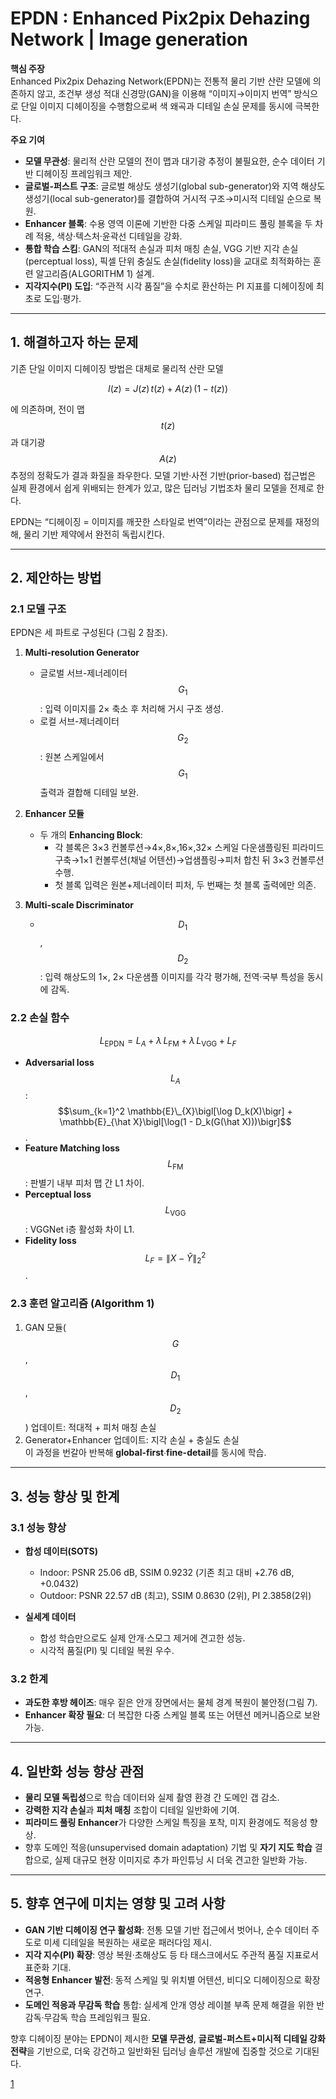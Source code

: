 # EPDN : Enhanced Pix2pix Dehazing Network | Image generation

**핵심 주장**  
Enhanced Pix2pix Dehazing Network(EPDN)는 전통적 물리 기반 산란 모델에 의존하지 않고, 조건부 생성 적대 신경망(GAN)을 이용해 “이미지→이미지 번역” 방식으로 단일 이미지 디헤이징을 수행함으로써 색 왜곡과 디테일 손실 문제를 동시에 극복한다.

**주요 기여**  
- **모델 무관성**: 물리적 산란 모델의 전이 맵과 대기광 추정이 불필요한, 순수 데이터 기반 디헤이징 프레임워크 제안.  
- **글로벌-퍼스트 구조**: 글로벌 해상도 생성기(global sub-generator)와 지역 해상도 생성기(local sub-generator)를 결합하여 거시적 구조→미시적 디테일 순으로 복원.  
- **Enhancer 블록**: 수용 영역 이론에 기반한 다중 스케일 피라미드 풀링 블록을 두 차례 적용, 색상·텍스처·윤곽선 디테일을 강화.  
- **통합 학습 스킴**: GAN의 적대적 손실과 피처 매칭 손실, VGG 기반 지각 손실(perceptual loss), 픽셀 단위 충실도 손실(fidelity loss)을 교대로 최적화하는 훈련 알고리즘(A LGORITHM 1) 설계.  
- **지각지수(PI) 도입**: “주관적 시각 품질”을 수치로 환산하는 PI 지표를 디헤이징에 최초로 도입·평가.  

***

## 1. 해결하고자 하는 문제  
기존 단일 이미지 디헤이징 방법은 대체로 물리적 산란 모델  

$$
I(z) = J(z)\,t(z) + A(z)\,\bigl(1 - t(z)\bigr)
$$  

에 의존하며, 전이 맵 $$t(z)$$과 대기광 $$A(z)$$ 추정의 정확도가 결과 화질을 좌우한다. 모델 기반·사전 기반(prior-based) 접근법은 실제 환경에서 쉽게 위배되는 한계가 있고, 많은 딥러닝 기법조차 물리 모델을 전제로 한다.  

EPDN는 “디헤이징 = 이미지를 깨끗한 스타일로 번역”이라는 관점으로 문제를 재정의해, 물리 기반 제약에서 완전히 독립시킨다.  

***

## 2. 제안하는 방법

### 2.1 모델 구조  
EPDN은 세 파트로 구성된다 (그림 2 참조).

1. **Multi-resolution Generator**  
   - 글로벌 서브-제너레이터 $$G_1$$: 입력 이미지를 2× 축소 후 처리해 거시 구조 생성.  
   - 로컬 서브-제너레이터 $$G_2$$: 원본 스케일에서 $$G_1$$ 출력과 결합해 디테일 보완.  

2. **Enhancer 모듈**  
   - 두 개의 **Enhancing Block**:  
     - 각 블록은 3×3 컨볼루션→4×,8×,16×,32× 스케일 다운샘플링된 피라미드 구축→1×1 컨볼루션(채널 어텐션)→업샘플링→피처 합친 뒤 3×3 컨볼루션 수행.  
     - 첫 블록 입력은 원본+제너레이터 피처, 두 번째는 첫 블록 출력에만 의존.  

3. **Multi-scale Discriminator**  
   - $$D_1$$, $$D_2$$: 입력 해상도의 1×, 2× 다운샘플 이미지를 각각 평가해, 전역·국부 특성을 동시에 감독.  

### 2.2 손실 함수  

```math
L_{\text{EPDN}}
= L_{A}
+ \lambda\,L_{\text{FM}}
+ \lambda\,L_{\text{VGG}}
+ L_{F}
```

- **Adversarial loss** $$L_A$$: $$\sum_{k=1}^2 \mathbb{E}\_{X}\bigl[\log D_k(X)\bigr] + \mathbb{E}_{\hat X}\bigl[\log(1 - D_k(G(\hat X)))\bigr]$$.  
- **Feature Matching loss** $$L_{\text{FM}}$$: 판별기 내부 피처 맵 간 L1 차이.  
- **Perceptual loss** $$L_{\text{VGG}}$$: VGGNet i층 활성화 차이 L1.  
- **Fidelity loss** $$L_F = \lVert X - \hat Y\rVert_2^2$$.  

### 2.3 훈련 알고리즘 (Algorithm 1)  
1. GAN 모듈($$G$$, $$D_1$$, $$D_2$$) 업데이트: 적대적 + 피처 매칭 손실  
2. Generator+Enhancer 업데이트: 지각 손실 + 충실도 손실  
이 과정을 번갈아 반복해 **global-first**∙**fine-detail**를 동시에 학습.  

***

## 3. 성능 향상 및 한계

### 3.1 성능 향상  
- **합성 데이터(SOTS)**  
  - Indoor: PSNR 25.06 dB, SSIM 0.9232 (기존 최고 대비 +2.76 dB, +0.0432)  
  - Outdoor: PSNR 22.57 dB (최고), SSIM 0.8630 (2위), PI 2.3858(2위)  

- **실세계 데이터**  
  - 합성 학습만으로도 실제 안개·스모그 제거에 견고한 성능.  
  - 시각적 품질(PI) 및 디테일 복원 우수.  

### 3.2 한계  
- **과도한 후방 헤이즈**: 매우 짙은 안개 장면에서는 물체 경계 복원이 불안정(그림 7).  
- **Enhancer 확장 필요**: 더 복잡한 다중 스케일 블록 또는 어텐션 메커니즘으로 보완 가능.  

***

## 4. 일반화 성능 향상 관점

- **물리 모델 독립성**으로 학습 데이터와 실제 촬영 환경 간 도메인 갭 감소.  
- **강력한 지각 손실**과 **피처 매칭** 조합이 디테일 일반화에 기여.  
- **피라미드 풀링 Enhancer**가 다양한 스케일 특징을 포착, 미지 환경에도 적응성 향상.  
- 향후 도메인 적응(unsupervised domain adaptation) 기법 및 **자기 지도 학습** 결합으로, 실제 대규모 현장 이미지로 추가 파인튜닝 시 더욱 견고한 일반화 가능.  

***

## 5. 향후 연구에 미치는 영향 및 고려 사항

- **GAN 기반 디헤이징 연구 활성화**: 전통 모델 기반 접근에서 벗어나, 순수 데이터 주도로 미세 디테일을 복원하는 새로운 패러다임 제시.  
- **지각 지수(PI) 확장**: 영상 복원·초해상도 등 타 태스크에서도 주관적 품질 지표로서 표준화 기대.  
- **적응형 Enhancer 발전**: 동적 스케일 및 위치별 어텐션, 비디오 디헤이징으로 확장 연구.  
- **도메인 적응과 무감독 학습** 통합: 실세계 안개 영상 레이블 부족 문제 해결을 위한 반감독·무감독 학습 프레임워크 필요.  

향후 디헤이징 분야는 EPDN이 제시한 **모델 무관성**, **글로벌-퍼스트+미시적 디테일 강화 전략**을 기반으로, 더욱 강건하고 일반화된 딥러닝 솔루션 개발에 집중할 것으로 기대된다.

[1](https://ppl-ai-file-upload.s3.amazonaws.com/web/direct-files/attachments/22370781/4bb3ea05-3d4a-47e9-bfde-8a25213511dd/Qu_Enhanced_Pix2pix_Dehazing_Network_CVPR_2019_paper.pdf)

